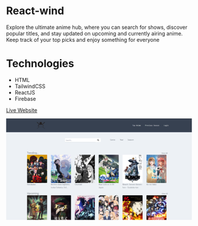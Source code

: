 # React-wind

Explore the ultimate anime hub, where you can search for shows, discover popular titles, and stay updated on upcoming and currently airing anime. Keep track of your top picks and enjoy something for everyone

# Technologies
<ul>
<li>HTML</li>
<li>TailwindCSS</li>
<li>ReactJS</li>
<li>Firebase</li>
</ul>

<a href="https://react-wind.netlify.app/">Live Website</a>

<img src="https://github.com/FishySenpai/Portfolio/blob/main/public/react-wind.png" />
